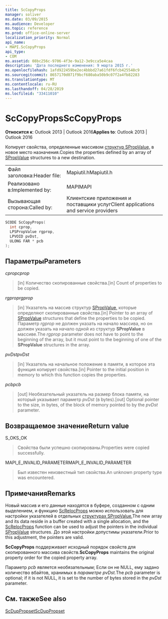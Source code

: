 ```yaml
---
title: ScCopyProps
manager: soliver
ms.date: 03/09/2015
ms.audience: Developer
ms.topic: reference
ms.prod: office-online-server
localization_priority: Normal
api_name:
- MAPI.ScCopyProps
api_type:
- COM
ms.assetid: 08bc256c-9706-4f3e-9a12-3e9cca5e4caa
description: 'Дата последнего изменения: 9 марта 2015 г.'
ms.openlocfilehash: 1afd922459be2ec4bbbd27a61fdf6fcb425548c9
ms.sourcegitcommit: 8657170d071f9bcf680aba50b9c07f2a4fb82283
ms.translationtype: MT
ms.contentlocale: ru-RU
ms.lasthandoff: 04/28/2019
ms.locfileid: "33411010"
---
```

# <a name="sccopyprops"></a><span data-ttu-id="30381-103">ScCopyProps</span><span class="sxs-lookup"><span data-stu-id="30381-103">ScCopyProps</span></span>

  
  
<span data-ttu-id="30381-104">**Относится к**: Outlook 2013 | Outlook 2016</span><span class="sxs-lookup"><span data-stu-id="30381-104">**Applies to**: Outlook 2013 | Outlook 2016</span></span> 
  
<span data-ttu-id="30381-105">Копирует свойства, определенные массивом [структур SPropValue,](spropvalue.md) в новое место назначения.</span><span class="sxs-lookup"><span data-stu-id="30381-105">Copies the properties defined by an array of [SPropValue](spropvalue.md) structures to a new destination.</span></span> 
  
|||
|:-----|:-----|
|<span data-ttu-id="30381-106">Файл заголовка:</span><span class="sxs-lookup"><span data-stu-id="30381-106">Header file:</span></span>  <br/> |<span data-ttu-id="30381-107">Mapiutil.h</span><span class="sxs-lookup"><span data-stu-id="30381-107">Mapiutil.h</span></span>  <br/> |
|<span data-ttu-id="30381-108">Реализовано в:</span><span class="sxs-lookup"><span data-stu-id="30381-108">Implemented by:</span></span>  <br/> |<span data-ttu-id="30381-109">MAPI</span><span class="sxs-lookup"><span data-stu-id="30381-109">MAPI</span></span>  <br/> |
|<span data-ttu-id="30381-110">Вызывающая сторона:</span><span class="sxs-lookup"><span data-stu-id="30381-110">Called by:</span></span>  <br/> |<span data-ttu-id="30381-111">Клиентские приложения и поставщики услуг</span><span class="sxs-lookup"><span data-stu-id="30381-111">Client applications and service providers</span></span>  <br/> |
   
```cpp
SCODE ScCopyProps(
  int cprop,
  LPSPropValue rgprop,
  LPVOID pvDst,
  ULONG FAR * pcb
);
```

## <a name="parameters"></a><span data-ttu-id="30381-112">Параметры</span><span class="sxs-lookup"><span data-stu-id="30381-112">Parameters</span></span>

 <span data-ttu-id="30381-113">_cprop_</span><span class="sxs-lookup"><span data-stu-id="30381-113">_cprop_</span></span>
  
> <span data-ttu-id="30381-114">[in] Количество скопированные свойства.</span><span class="sxs-lookup"><span data-stu-id="30381-114">[in] Count of properties to be copied.</span></span> 
    
 <span data-ttu-id="30381-115">_rgprop_</span><span class="sxs-lookup"><span data-stu-id="30381-115">_rgprop_</span></span>
  
> <span data-ttu-id="30381-116">[in] Указатель на массив структур [SPropValue,](spropvalue.md) которые определяют скопированные свойства.</span><span class="sxs-lookup"><span data-stu-id="30381-116">[in] Pointer to an array of [SPropValue](spropvalue.md) structures that define the properties to be copied.</span></span> <span data-ttu-id="30381-117">Параметр  _rgprop_ не должен указать на начало массива, но он должен указать на начало одной из структур **SPropValue** в массиве.</span><span class="sxs-lookup"><span data-stu-id="30381-117">The  _rgprop_ parameter does not have to point to the beginning of the array, but it must point to the beginning of one of the **SPropValue** structures in the array.</span></span> 
    
 <span data-ttu-id="30381-118">_pvDst_</span><span class="sxs-lookup"><span data-stu-id="30381-118">_pvDst_</span></span>
  
> <span data-ttu-id="30381-119">[in] Указатель на начальное положение в памяти, в которое эта функция копирует свойства.</span><span class="sxs-lookup"><span data-stu-id="30381-119">[in] Pointer to the initial position in memory to which this function copies the properties.</span></span> 
    
 <span data-ttu-id="30381-120">_pcb_</span><span class="sxs-lookup"><span data-stu-id="30381-120">_pcb_</span></span>
  
> <span data-ttu-id="30381-121">[out] Необязательный указатель на размер блока памяти, на который указывает параметр  _pvDst_ (в bytes).</span><span class="sxs-lookup"><span data-stu-id="30381-121">[out] Optional pointer to the size, in bytes, of the block of memory pointed to by the  _pvDst_ parameter.</span></span> 
    
## <a name="return-value"></a><span data-ttu-id="30381-122">Возвращаемое значение</span><span class="sxs-lookup"><span data-stu-id="30381-122">Return value</span></span>

<span data-ttu-id="30381-123">S_OK</span><span class="sxs-lookup"><span data-stu-id="30381-123">S_OK</span></span>
  
> <span data-ttu-id="30381-124">Свойства были успешно скопированы.</span><span class="sxs-lookup"><span data-stu-id="30381-124">Properties were copied successfully.</span></span>
    
<span data-ttu-id="30381-125">MAPI_E_INVALID_PARAMETER</span><span class="sxs-lookup"><span data-stu-id="30381-125">MAPI_E_INVALID_PARAMETER</span></span>
  
> <span data-ttu-id="30381-126">Был известен неизвестный тип свойства.</span><span class="sxs-lookup"><span data-stu-id="30381-126">An unknown property type was encountered.</span></span>
    
## <a name="remarks"></a><span data-ttu-id="30381-127">Примечания</span><span class="sxs-lookup"><span data-stu-id="30381-127">Remarks</span></span>

<span data-ttu-id="30381-128">Новый массив и его данные находятся в буфере, созданном с одним выделением, и функцию [ScRelocProps](screlocprops.md) можно использовать для настройки указателей в отдельных [структурах SPropValue.](spropvalue.md)</span><span class="sxs-lookup"><span data-stu-id="30381-128">The new array and its data reside in a buffer created with a single allocation, and the [ScRelocProps](screlocprops.md) function can be used to adjust the pointers in the individual [SPropValue](spropvalue.md) structures.</span></span> <span data-ttu-id="30381-129">До этой настройки допустимы указатели.</span><span class="sxs-lookup"><span data-stu-id="30381-129">Prior to this adjustment, the pointers are valid.</span></span> 
  
 <span data-ttu-id="30381-130">**ScCopyProps** поддерживает исходный порядок свойств для скопированного массива свойств.</span><span class="sxs-lookup"><span data-stu-id="30381-130">**ScCopyProps** maintains the original property order for the copied property array.</span></span> 
  
<span data-ttu-id="30381-131">Параметр _pcb_ является необязательным; Если он не NULL, ему задано количество вбайтов, хранимых в _параметре pvDst._</span><span class="sxs-lookup"><span data-stu-id="30381-131">The  _pcb_ parameter is optional; if it is not NULL, it is set to the number of bytes stored in the  _pvDst_ parameter.</span></span> 
  
## <a name="see-also"></a><span data-ttu-id="30381-132">См. также</span><span class="sxs-lookup"><span data-stu-id="30381-132">See also</span></span>



[<span data-ttu-id="30381-133">ScDupPropset</span><span class="sxs-lookup"><span data-stu-id="30381-133">ScDupPropset</span></span>](scduppropset.md)

